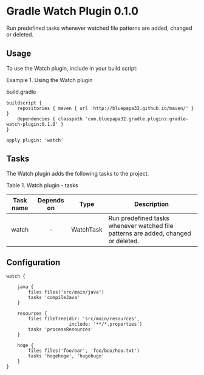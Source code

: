 Gradle Watch Plugin 0.1.0
=========================

Run predefined tasks whenever watched file patterns are added, changed or deleted.


Usage
-----

To use the Watch plugin, include in your build script:

Example 1. Using the Watch plugin

build.gradle
~~~
buildscript {
    repositories { maven { url 'http://bluepapa32.github.io/maven/' } } 
    dependencies { classpath 'com.bluepapa32.gradle.plugins:gradle-watch-plugin:0.1.0' }
}   

apply plugin: 'watch'
~~~


Tasks
-----

The Watch plugin adds the following tasks to the project.

Table 1. Watch plugin - tasks

|Task name|Depends on|Type     |Description                                                                       |
|:-------:|:--------:|:-------:|----------------------------------------------------------------------------------|
|watch    |-         |WatchTask|Run predefined tasks whenever watched file patterns are added, changed or deleted.|


Configuration
-------------
~~~
watch {

    java {
        files files('src/main/java')
        tasks 'compileJava'
    }

    resources {
        files fileTree(dir: 'src/main/resources',
                       include: '**/*.properties')
        tasks 'processResources'
    }

    hoge {
        files files('foo/bar', 'foo/boo/hoo.txt')
        tasks 'hogehoge', 'hugohugo'
    }
}
~~~

